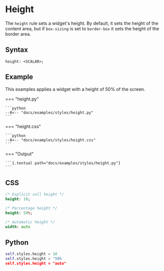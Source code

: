# Height

The `height` rule sets a widget's height. By default, it sets the height of the content area, but if `box-sizing` is set to `border-box` it sets the height of the border area.

## Syntax

```
height: <SCALAR>;
```

## Example

This examples applies a widget with a height of 50% of the screen.

=== "height.py"

    ```python
    --8<-- "docs/examples/styles/height.py"
    ```

=== "height.css"

    ```python
    --8<-- "docs/examples/styles/height.css"
    ```

=== "Output"

    ```{.textual path="docs/examples/styles/height.py"}
    ```

## CSS

```sass
/* Explicit cell height */
height: 10;

/* Percentage height */
height: 50%;

/* Automatic height */
width: auto
```

## Python

```python
self.styles.height = 10
self.styles.height = "50%
self.styles.height = "auto"
```
